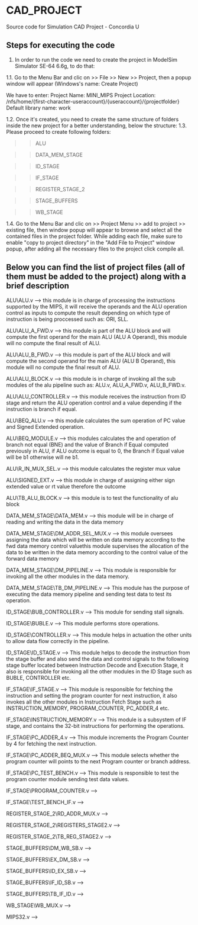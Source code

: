 # CAD_PROJECT
Source code for Simulation CAD Project - Concordia U

Steps for executing the code
------------------------------

1. In order to run the code we need to create the project in ModelSim Simulator SE-64 6.6g, to do that:

1.1. Go to the Menu Bar and clic on >> File >> New >> Project, then a popup window will appear (Windows's name: Create Project)

We have to enter: 
Project Name: MINI_MIPS
Project Location: /nfs/home/{first-character-useraccount}/{useraccount}/{projectfolder}
Default library name: work

1.2. Once it's created, you need to create the same structure of folders inside the new project for a better understanding, below the structure:
1.3. Please proceed to create following folders:

>> ALU

>> DATA_MEM_STAGE

>> ID_STAGE

>> IF_STAGE

>> REGISTER_STAGE_2

>> STAGE_BUFFERS

>> WB_STAGE


1.4. Go to the Menu Bar and clic on >> Project Menu >> add to project >> existing file, then window popup will appear to browse and select all the contained files in the project folder.
While adding each file, make sure to enable "copy to project directory" in the "Add File to Project" window popup, after adding all the necessary files to the project click compile all.

Below you can find the list of project files (all of them must be added to the project) along with a brief description
------------------------------------------------------------------------------------------------------------------------

 ALU\ALU.v  --> this module is in charge of processing the instructions supported by the MIPS, it will receive the operands and the ALU operation control as inputs to compute the result depending on which type of instruction is being proccessed such as: ORI, SLL.

 ALU\ALU_A_FWD.v  --> this module is part of the ALU block and will compute the first operand for the main ALU (ALU A Operand), this module will no compute the final result of ALU.

 ALU\ALU_B_FWD.v  --> this module is part of the ALU block and will compute the second operand for the main ALU (ALU B Operand), this module will no compute the final result of ALU.

 ALU\ALU_BLOCK.v  --> this module is in charge of invoking all the sub modules of the alu pipeline such as: ALU.v, ALU_A_FWD.v, ALU_B_FWD.v.

 ALU\ALU_CONTROLLER.v  --> this module receives the instruction from ID stage and return the ALU operation control and a value depending if the instruction is branch if equal.

 ALU\BEQ_ALU.v  -->  this module calculates the sum operation of PC value and Signed Extended operation.

 ALU\BEQ_MODULE.v  --> this modules calculates the and operation of branch not equal (BNE) and the value of Branch if Equal computed previously in ALU, if ALU outcome is equal to 0, the Branch if Equal value will be b1 otherwise will ne b1.

 ALU\R_IN_MUX_SEL.v  --> this module calculates the register mux value 

 ALU\SIGNED_EXT.v  --> this module in charge of assigning either sign extended value or rt value therefore the outcome 

 ALU\TB_ALU_BLOCK.v  --> this module is to test the functionality of alu block

DATA_MEM_STAGE\DATA_MEM.v  --> this module will be in charge of reading and writing the data in the data memory

DATA_MEM_STAGE\DM_ADDR_SEL_MUX.v  --> this module oversees assigning the data which will be written on data memory according to the fwd data memory control valuethis module supervises the allocation of the data to be written in the data memory according to the control value of the forward data memory

DATA_MEM_STAGE\DM_PIPELINE.v  --> This module is responsible for invoking all the other modules in the data memory.

DATA_MEM_STAGE\TB_DM_PIPELINE.v  --> This module has the purpose of executing the data memory pipeline and sending test data to test its operation.

 ID_STAGE\BUB_CONTROLLER.v  --> This module for sending stall signals.

 ID_STAGE\BUBLE.v  --> This module performs store operations.

 ID_STAGE\CONTROLLER.v  --> This module helps in actuation the other units to allow data flow correctly in the pipeline.

 ID_STAGE\ID_STAGE.v  -->  This module helps to decode the instruction from the stage buffer and also send the data and control signals to the following stage buffer located between Instruction Decode and Execution Stage, it also is responsible for invoking all the other modules in the ID Stage such as BUBLE, CONTROLLER etc.

 IF_STAGE\IF_STAGE.v  --> This module is responsible for fetching the instruction and setting the program counter for next instruction, it also invokes all the other modules in Instruction Fetch Stage such as INSTRUCTION_MEMORY, PROGRAM_COUNTER, PC_ADDER_4 etc.

 IF_STAGE\INSTRUCTION_MEMORY.v  --> This module is a subsystem of IF stage, and contains the 32-bit instructions for performing the operations.

 IF_STAGE\PC_ADDER_4.v  --> This module increments the Program Counter by 4 for fetching the next instruction.

 IF_STAGE\PC_ADDER_BEQ_MUX.v  --> This module selects whether the program counter will points to the next Program counter or branch address.


 IF_STAGE\PC_TEST_BENCH.v  -->  This module is responsible to test the program counter module sending test data values.

 IF_STAGE\PROGRAM_COUNTER.v  -->

 IF_STAGE\TEST_BENCH_IF.v  -->

 REGISTER_STAGE_2\RD_ADDR_MUX.v  -->

 REGISTER_STAGE_2\REGISTERS_STAGE2.v  -->

 REGISTER_STAGE_2\TB_REG_STAGE2.v  -->

 STAGE_BUFFERS\DM_WB_SB.v  -->

 STAGE_BUFFERS\EX_DM_SB.v  -->

 STAGE_BUFFERS\ID_EX_SB.v  -->

 STAGE_BUFFERS\IF_ID_SB.v  -->

 STAGE_BUFFERS\TB_IF_ID.v  -->

 WB_STAGE\WB_MUX.v  -->

 MIPS32.v  -->





